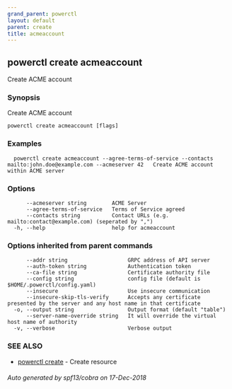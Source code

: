 ```yaml
---
grand_parent: powerctl
layout: default
parent: create
title: acmeaccount
---
```

## powerctl create acmeaccount

Create ACME account

### Synopsis

Create ACME account

```
powerctl create acmeaccount [flags]
```

### Examples

```
  powerctl create acmeaccount --agree-terms-of-service --contacts mailto:john.doe@example.com --acmeserver 42   Create ACME account within ACME server
```

### Options

```
      --acmeserver string        ACME Server
      --agree-terms-of-service   Terms of Service agreed
      --contacts string          Contact URLs (e.g. mailto:contact@example.com) (seperated by ",")
  -h, --help                     help for acmeaccount
```

### Options inherited from parent commands

```
      --addr string                   GRPC address of API server
      --auth-token string             Authentication token
      --ca-file string                Certificate authority file
      --config string                 config file (default is $HOME/.powerctl/config.yaml)
      --insecure                      Use insecure communication
      --insecure-skip-tls-verify      Accepts any certificate presented by the server and any host name in that certificate
  -o, --output string                 Output format (default "table")
      --server-name-override string   It will override the virtual host name of authority
  -v, --verbose                       Verbose output
```

### SEE ALSO

* [powerctl create](powerctl_create.md)	 - Create resource

###### Auto generated by spf13/cobra on 17-Dec-2018
